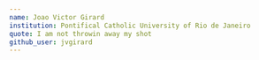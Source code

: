 ```yaml
---
name: Joao Victor Girard
institution: Pontifical Catholic University of Rio de Janeiro
quote: I am not throwin away my shot
github_user: jvgirard
---
```

